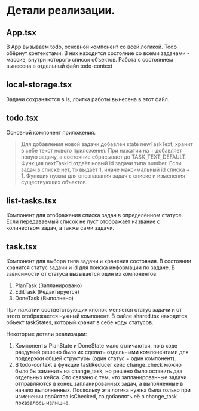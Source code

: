 # Детали реализации.

## App.tsx

В App вызываем todo, основной компонент со всей логикой. Todo обёрнут контекстами. В них находится состояние со всеми задачами - массив, внутри которого список объектов. Работа с состоянием вынесена в отдельный файл todo-context

## local-storage.tsx

Задачи сохраняются в ls, лоигка работы вынесена в этот файл.

## todo.tsx

Основной компонент приложения.

> Для добавления новой задачи добавлен state newTaskText, хранит в себе текст нового приложения. При нажатии на + добавляет новую задачу, а состояние сбрасывает до TASK_TEXT_DEFAULT.
> Функция nextTaskId отдаёт новый id задачи типа number. Если задач в списке нет, то выдаёт 1, иначе максимальный id списка + 1. Функция нужна для опознавания задач в списке и изменения существующих объектов.

## list-tasks.tsx

Компонент для отображения списка задач в определённом статусе. Если передаваемый список не пуст отображает название с количеством задач, а также сами задачи.

## task.tsx

Компонент для выбора типа задачи и хранения состояния. В состоянии хранится статус задачи и id для поиска информации по задаче.
В зависимости от статуса вызывается один из компонентов:

1. PlanTask (Запланировано)
2. EditTask (Редактируется)
3. DoneTask (Выполнено)

При нажатии соответствующих кнопок меняется статус задачи и от этого отображается нужный компонент.
В файле shared.tsx находится объект taskStates, который хранит в себе коды статусов.

Некоторые детали реализации:

1. Компоненты PlanState и DoneState мало отличаются, но в ходе раздумий решено было их сделать отдельными компонентами для поддержки общей структуры (один статус = один компонент).
2. В todo-context в функции taskReducer кейс change_check можно было бы заменить на change_task, но решено было оставить два отдельных кейса. Это связано с тем, что запланированные задачи отправляются в конец запланированных задач, а выполненные в начало выполненных. Поскольку эта логика нужна была только при изменении свойства isChecked, то добавлять её в change_task показалось излишне.
